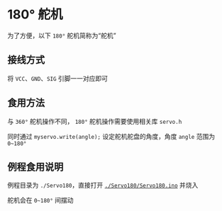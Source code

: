 # 180° 舵机

为了方便，以下 `180°` 舵机简称为“舵机”

## 接线方式

将 `VCC`、`GND`、`SIG` 引脚一一对应即可

## 食用方法

与 `360°` 舵机操作不同， `180°` 舵机操作需要使用相关库 `servo.h`

同时通过 `myservo.write(angle);` 设定舵机舵盘的角度，角度 `angle` 范围为 `0~180°`

## 例程食用说明

例程目录为 `./Servo180`，直接打开 [`./Servo180/Servo180.ino`](./Servo180/Servo180.ino) 并烧入

舵机会在 `0~180°` 间摆动